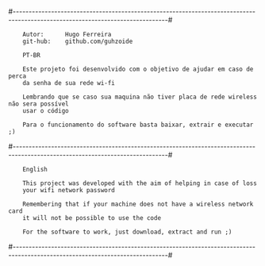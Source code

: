 #------------------------------------------------------------------------------------------------------------------------------#

		Autor:		Hugo Ferreira                                                       
		git-hub:	github.com/guhzoide                                                     

		PT-BR

		Este projeto foi desenvolvido com o objetivo de ajudar em caso de perca
		da senha de sua rede wi-fi  
		
		Lembrando que se caso sua maquina não tiver placa de rede wireless não sera possível 
		usar o código

		Para o funcionamento do software basta baixar, extrair e executar ;)
                                                                                                            
#------------------------------------------------------------------------------------------------------------------------------#

		English

		This project was developed with the aim of helping in case of loss
		your wifi network password

		Remembering that if your machine does not have a wireless network card 
		it will not be possible to use the code

		For the software to work, just download, extract and run ;)
		
#------------------------------------------------------------------------------------------------------------------------------#
